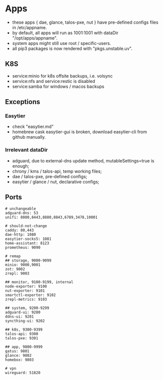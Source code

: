 # Apps

- these apps { dae, glance, talos-pxe, nut } have pre-defined configs files in /etc/appname.
- by default, all apps will run as 1001:1001 with dataDir "/opt/apps/appname".
- system apps might still use root / specific-users.
- all pip3 packages is now rendered with "pkgs.unstable.uv".

## K8S

- service:minio for k8s offsite backups, i.e. volsync
- service:nfs and service:restic is disabled
- service:samba for windows / macos backups

## Exceptions

### Easytier

- check "easytier.md"
- homebrew cask easytier-gui is broken, download easytier-cli from github manually.

### Irrelevant dataDir

- adguard, due to external-dns update method, mutableSettings=true is enough;
- chrony / kms / talos-api, temp working files;
- dae / talos-pxe, pre-defined configs;
- easytier / glance / nut, declarative configs;

## Ports

```shell
# unchangeable
adguard-dns: 53
unifi: 8080,8443,8880,8843,6789,3478,10001

# should-not-change
caddy: 80,443
dae-http: 1080
easytier-socks5: 1081
home-assistant: 8123
prometheus: 9090

# remap
## storage, 9000-9099
minio: 9000,9001
zot: 9002
zrepl: 9003

## monitor, 9100-9199, internal
node-exporter: 9100
nut-exporter: 9101
smartctl-exporter: 9102
zrepl-metrics: 9103

## system, 9200-9299
adguard-ui: 9200
ddns-ui: 9201
syncthing-ui: 9202

## k8s, 9300-9399
talos-api: 9300
talos-pxe: 9301

## app, 9800-9999
gatus: 9801
glance: 9802
homebox: 9803

# vpn
wireguard: 51820

```
